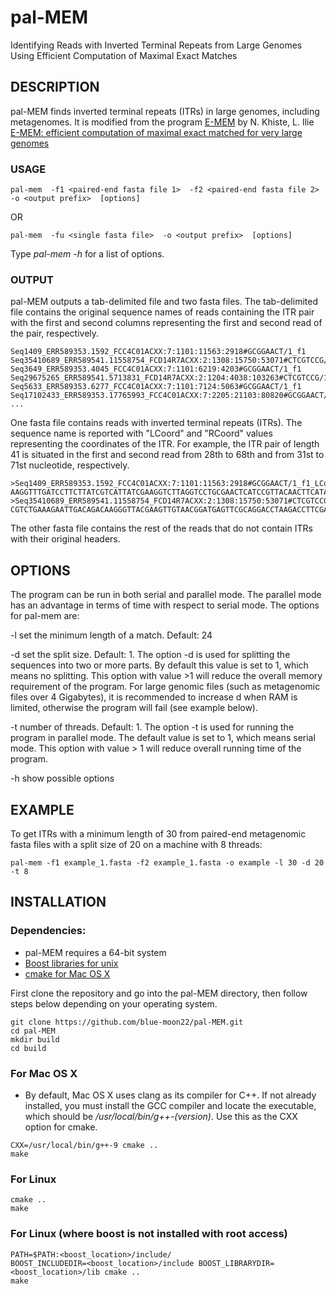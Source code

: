 # pal-MEM
Identifying Reads with Inverted Terminal Repeats from Large Genomes Using Efficient Computation of Maximal Exact Matches

## DESCRIPTION

pal-MEM finds inverted terminal repeats (ITRs) in large genomes, including metagenomes. It is modified from the program [E-MEM](https://github.com/lucian-ilie/E-MEM) by N. Khiste, L. Ilie [E-MEM: efficient computation of maximal exact matched for very large genomes](http://bioinformatics.oxfordjournals.org/content/31/4/509.short)

### USAGE
```
pal-mem  -f1 <paired-end fasta file 1>  -f2 <paired-end fasta file 2>  -o <output prefix>  [options]
```
OR
```
pal-mem  -fu <single fasta file>  -o <output prefix>  [options]
```

Type *pal-mem -h* for a list of options.

### OUTPUT

pal-MEM outputs a tab-delimited file and two fasta files. The tab-delimited file contains the original sequence names of reads containing the ITR pair with the first and second columns representing the first and second read of the pair, respectively.

    Seq1409_ERR589353.1592_FCC4C01ACXX:7:1101:11563:2918#GCGGAACT/1_f1	Seq35410689_ERR589541.11558754_FCD14R7ACXX:2:1308:15750:53071#CTCGTCCG/1_f1
    Seq3649_ERR589353.4045_FCC4C01ACXX:7:1101:6219:4203#GCGGAACT/1_f1	Seq29675265_ERR589541.5713831_FCD14R7ACXX:2:1204:4038:103263#CTCGTCCG/1_f1
    Seq5633_ERR589353.6277_FCC4C01ACXX:7:1101:7124:5063#GCGGAACT/1_f1	Seq17102433_ERR589353.17765993_FCC4C01ACXX:7:2205:21103:80820#GCGGAACT/1_f1
    ...

One fasta file contains reads with inverted terminal repeats (ITRs). The sequence name is reported with "LCoord" and "RCoord" values representing the coordinates of the ITR. For example, the ITR pair of length 41 is situated in the first and second read from 28th to 68th and from 31st to 71st nucleotide, respectively.

    >Seq1409_ERR589353.1592_FCC4C01ACXX:7:1101:11563:2918#GCGGAACT/1_f1_LCoord_28_RCoord_68
    AAGGTTTGATCCTTCTTATCGTCATTATCGAAGGTCTTAGGTCCTGCGAACTCATCCGTTACAACTTCATAGCCCTTGTCTGTCAATTCTTTCAGACGGG
    >Seq35410689_ERR589541.11558754_FCD14R7ACXX:2:1308:15750:53071#CTCGTCCG/1_f1_LCoord_31_RCoord_71
    CGTCTGAAAGAATTGACAGACAAGGGTTACGAAGTTGTAACGGATGAGTTCGCAGGACCTAAGACCTTCGACAATGATGATAAGAAGGATCAAACCTTCA

The other fasta file contains the rest of the reads that do not contain ITRs with their original headers.

## OPTIONS

The program can be run in both serial and parallel mode. The parallel mode has an advantage in terms of time with respect to serial mode. The options for pal-mem are:

-l set the minimum length of a match. Default: 24

-d set the split size. Default: 1. The option -d is used for splitting the sequences into two or more parts. By default this value is set to 1, which means no splitting. This option with value >1 will reduce the overall memory requirement of the program. For large genomic files (such as metagenomic files over 4 Gigabytes), it is recommended to increase d when RAM is limited, otherwise the program will fail (see example below).

-t number of threads. Default: 1. The option -t is used for running the program in parallel mode. The default value is set to 1, which means serial mode. This option with value > 1 will reduce overall running time of the program.

-h show possible options

## EXAMPLE
To get ITRs with a minimum length of 30 from paired-end metagenomic fasta files with a split size of 20 on a machine with 8 threads:
```
pal-mem -f1 example_1.fasta -f2 example_1.fasta -o example -l 30 -d 20 -t 8
```

## INSTALLATION

### Dependencies:
- pal-MEM requires a 64-bit system
- [Boost libraries for unix](https://www.boost.org/)
- [cmake for Mac OS X](https://cmake.org/download/)

First clone the repository and go into the pal-MEM directory, then follow steps below depending on your operating system.
```
git clone https://github.com/blue-moon22/pal-MEM.git
cd pal-MEM
mkdir build
cd build
```

### For Mac OS X
- By default, Mac OS X uses clang as its compiler for C++. If not already installed, you must install the GCC compiler and locate the executable, which should be */usr/local/bin/g++-(version)*. Use this as the CXX option for cmake.
```
CXX=/usr/local/bin/g++-9 cmake ..
make
```

### For Linux
```
cmake ..
make
```

### For Linux (where boost is not installed with root access)
```
PATH=$PATH:<boost_location>/include/
BOOST_INCLUDEDIR=<boost_location>/include BOOST_LIBRARYDIR=<boost_location>/lib cmake ..
make
```
